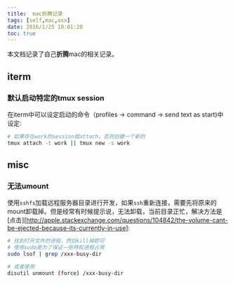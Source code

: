 ```yaml
---
title:  mac折腾记录
tags: [self,mac,osx]
date: 2016/1/25 10:01:20
toc: true
---
```


本文档记录了自己**折腾**mac的相关记录。

<!--more-->

## iterm

### 默认启动特定的tmux session

在iterm中可以设定启动的命令（profiles -> command -> send text as start)中设定:

```bash
# 如果存在work的session就attach，否则创建一个新的
tmux attach -t work || tmux new -s work
```

## misc

### 无法umount

使用`sshfs`加载远程服务器目录进行开发，如果`ssh`重新连接，需要先将原来的mount卸载掉。但是经常有时候提示说，无法卸载，当前目录正忙，解决方法是[点击][http://apple.stackexchange.com/questions/104842/the-volume-cant-be-ejected-because-its-currently-in-use]:

```bash
# 找到打开文件的进程，然后kill掉即可
# 使用sudo是为了保证一些特权进程占用
sudo lsof | grep /xxx-busy-dir

# 或者使用
disutil unmount (force) /xxx-busy-dir
```
